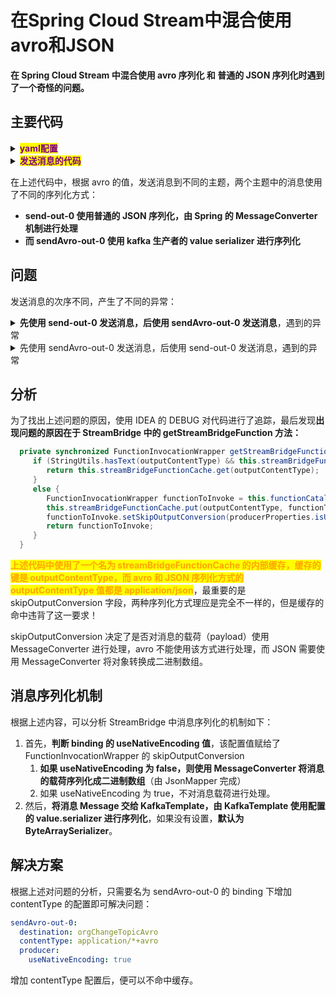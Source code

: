# 在Spring Cloud Stream中混合使用avro和JSON

**在 Spring Cloud Stream 中混合使用 avro 序列化 和 普通的 JSON 序列化时遇到了一个奇怪的问题。**

## 主要代码

<details>

<summary><mark style="color:purple;"><strong>yaml配置</strong></mark></summary>

```yaml
  spring:
    cloud:
      function:
        definition: send;sendAvro
      stream:
        bindings:
          send-in-0:
            autoStartup: false
            group: organization
          sendAvro-in-0:
            autoStartup: false
            group: organization
          send-out-0:
            destination: orgChangeTopic
            contentType: application/json
            producer:
              useNativeEncoding: false
          sendAvro-out-0:
            destination: orgChangeTopicAvro
            producer:
              useNativeEncoding: true
        kafka:
          bindings:
            sendAvro-out-0:
              producer:
                configuration:
                  schema.registry.url: http://kubernetes:8074
                  value.serializer: io.confluent.kafka.serializers.KafkaAvroSerializer
          binder:
            brokers: kubernetes:9094
            requiredAcks: all
```

</details>

<details>

<summary><mark style="color:purple;"><strong>发送消息的代码</strong></mark></summary>

```java
@Slf4j
@Component
public class SimpleSourceBean {

    private StreamBridge streamBridge;

    public void publishOrganizationChange(ActionEnum action,
                                          String organizationId,
                                          boolean avro) {
        log.debug("Sending Kafka message {} for Organization Id: {}",
                action, organizationId);
        if (avro) {
            OrganizationChangeModel change = new OrganizationChangeModel(
                    OrganizationChangeModel.class.getTypeName(),
                    action.toString(),
                    organizationId,
                    UserContextHolder.getContext().getCorrelationId()
            );
            // Sends the message from a channel defined in the Source class
            streamBridge.send("sendAvro-out-0", change);
        } else {
            // Publishes a Java POJO message
            OrganizationChangeModel2 change = new OrganizationChangeModel2(
                    OrganizationChangeModel2.class.getTypeName(),
                    action.toString(),
                    organizationId,
                    UserContextHolder.getContext().getCorrelationId()
            );
            // Sends the message from a channel defined in the Source class
            streamBridge.send("send-out-0", change);
        }
    }

    @Autowired
    public void setStreamBridge(StreamBridge streamBridge) {
        this.streamBridge = streamBridge;
    }
}
```

</details>

在上述代码中，根据 avro 的值，发送消息到不同的主题，两个主题中的消息使用了不同的序列化方式：

* **send-out-0 使用普通的 JSON 序列化，由 Spring 的 MessageConverter 机制进行处理**
* **而 sendAvro-out-0 使用 kafka 生产者的 value serializer 进行序列化**

## 问题

发送消息的次序不同，产生了不同的异常：

<details>

<summary><strong>先使用 send-out-0 发送消息，后使用 sendAvro-out-0 发送消息</strong>，遇到的异常</summary>

{% code overflow="wrap" lineNumbers="true" %}
```log
java.lang.NullPointerException: Cannot invoke "Object.getClass()" because "result" is null 
at org.springframework.cloud.function.cloudevent.CloudEventsFunctionInvocationHelper.doPostProcessResult(CloudEventsFunctionInvocationHelper.java:138) ~[spring-cloud-function-context-4.0.5.jar:4.0.5]
at org.springframework.cloud.function.cloudevent.CloudEventsFunctionInvocationHelper.postProcessResult(CloudEventsFunctionInvocationHelper.java:114) ~[spring-cloud-function-context-4.0.5.jar:4.0.5]
at org.springframework.cloud.function.cloudevent.CloudEventsFunctionInvocationHelper.postProcessResult(CloudEventsFunctionInvocationHelper.java:48) ~[spring-cloud-function-context-4.0.5.jar:4.0.5]
at org.springframework.cloud.stream.function.StreamBridge.send(StreamBridge.java:185) ~[spring-cloud-stream-4.0.4.jar:4.0.4]
at org.springframework.cloud.stream.function.StreamBridge.send(StreamBridge.java:146) ~[spring-cloud-stream-4.0.4.jar:4.0.4]
at org.springframework.cloud.stream.function.StreamBridge.send(StreamBridge.java:141) ~[spring-cloud-stream-4.0.4.jar:4.0.4]
at com.study.organization.message.SimpleSourceBean.publishOrganizationChange(SimpleSourceBean.java:35) ~[classes/:na]
...
```
{% endcode %}

</details>

<details>

<summary>先使用 sendAvro-out-0 发送消息，后使用 send-out-0 发送消息，遇到的异常</summary>

{% code overflow="wrap" lineNumbers="true" %}
```log
java.lang.ClassCastException: class com.study.organization.model.OrganizationChangeModel2 cannot be cast to class [B (com.study.organization.model.OrganizationChangeModel2 is in unnamed module of loader org.springframework.boot.devtools.restart.classloader.RestartClassLoader @703cc83; [B is in module java.base of loader 'bootstrap')
	at org.apache.kafka.common.serialization.ByteArraySerializer.serialize(ByteArraySerializer.java:19) ~[kafka-clients-3.4.1.jar:na]
	at org.apache.kafka.common.serialization.Serializer.serialize(Serializer.java:62) ~[kafka-clients-3.4.1.jar:na]
	at org.apache.kafka.clients.producer.KafkaProducer.doSend(KafkaProducer.java:1015) ~[kafka-clients-3.4.1.jar:na]
	at org.apache.kafka.clients.producer.KafkaProducer.send(KafkaProducer.java:962) ~[kafka-clients-3.4.1.jar:na]
	at org.springframework.kafka.core.DefaultKafkaProducerFactory$CloseSafeProducer.send(DefaultKafkaProducerFactory.java:1062) ~[spring-kafka-3.0.13.jar:3.0.13]
	at org.springframework.kafka.core.KafkaTemplate.doSend(KafkaTemplate.java:785) ~[spring-kafka-3.0.13.jar:3.0.13]
	at org.springframework.kafka.core.KafkaTemplate.observeSend(KafkaTemplate.java:754) ~[spring-kafka-3.0.13.jar:3.0.13]
	at org.springframework.kafka.core.KafkaTemplate.send(KafkaTemplate.java:564) ~[spring-kafka-3.0.13.jar:3.0.13]
	at org.springframework.integration.kafka.outbound.KafkaProducerMessageHandler.handleRequestMessage(KafkaProducerMessageHandler.java:532) ~[spring-integration-kafka-6.1.5.jar:6.1.5]
	at org.springframework.integration.handler.AbstractReplyProducingMessageHandler.handleMessageInternal(AbstractReplyProducingMessageHandler.java:136) ~[spring-integration-core-6.1.5.jar:6.1.5]
	at org.springframework.integration.handler.AbstractMessageHandler.doHandleMessage(AbstractMessageHandler.java:105) ~[spring-integration-core-6.1.5.jar:6.1.5]
	at org.springframework.integration.handler.AbstractMessageHandler.handleMessage(AbstractMessageHandler.java:73) ~[spring-integration-core-6.1.5.jar:6.1.5]
	at org.springframework.cloud.stream.binder.kafka.KafkaMessageChannelBinder$ProducerConfigurationMessageHandler.handleMessage(KafkaMessageChannelBinder.java:1594) ~[spring-cloud-stream-binder-kafka-4.0.4.jar:4.0.4]
	at org.springframework.cloud.stream.binder.AbstractMessageChannelBinder$SendingHandler.handleMessageInternal(AbstractMessageChannelBinder.java:1185) ~[spring-cloud-stream-4.0.4.jar:4.0.4]
	at org.springframework.integration.handler.AbstractMessageHandler.doHandleMessage(AbstractMessageHandler.java:105) ~[spring-integration-core-6.1.5.jar:6.1.5]
	at org.springframework.integration.handler.AbstractMessageHandler.handleMessage(AbstractMessageHandler.java:73) ~[spring-integration-core-6.1.5.jar:6.1.5]
	at org.springframework.integration.dispatcher.AbstractDispatcher.tryOptimizedDispatch(AbstractDispatcher.java:115) ~[spring-integration-core-6.1.5.jar:6.1.5]
	at org.springframework.integration.dispatcher.UnicastingDispatcher.doDispatch(UnicastingDispatcher.java:133) ~[spring-integration-core-6.1.5.jar:6.1.5]
	at org.springframework.integration.dispatcher.UnicastingDispatcher.dispatch(UnicastingDispatcher.java:106) ~[spring-integration-core-6.1.5.jar:6.1.5]
	at org.springframework.integration.channel.AbstractSubscribableChannel.doSend(AbstractSubscribableChannel.java:72) ~[spring-integration-core-6.1.5.jar:6.1.5]
	at org.springframework.integration.channel.AbstractMessageChannel.sendInternal(AbstractMessageChannel.java:375) ~[spring-integration-core-6.1.5.jar:6.1.5]
	at org.springframework.integration.channel.AbstractMessageChannel.sendWithMetrics(AbstractMessageChannel.java:346) ~[spring-integration-core-6.1.5.jar:6.1.5]
	at org.springframework.integration.channel.AbstractMessageChannel.send(AbstractMessageChannel.java:326) ~[spring-integration-core-6.1.5.jar:6.1.5]
	at org.springframework.integration.channel.AbstractMessageChannel.send(AbstractMessageChannel.java:299) ~[spring-integration-core-6.1.5.jar:6.1.5]
	at org.springframework.cloud.stream.function.StreamBridge.send(StreamBridge.java:187) ~[spring-cloud-stream-4.0.4.jar:4.0.4]
	at org.springframework.cloud.stream.function.StreamBridge.send(StreamBridge.java:146) ~[spring-cloud-stream-4.0.4.jar:4.0.4]
	at org.springframework.cloud.stream.function.StreamBridge.send(StreamBridge.java:141) ~[spring-cloud-stream-4.0.4.jar:4.0.4]
	at com.study.organization.message.SimpleSourceBean.publishOrganizationChange(SimpleSourceBean.java:45) ~[classes/:na]
	...
```
{% endcode %}

</details>

## 分析

为了找出上述问题的原因，使用 IDEA 的 DEBUG 对代码进行了追踪，最后发现**出现问题的原因在于 StreamBridge 中的 getStreamBridgeFunction 方法：**

```java
  private synchronized FunctionInvocationWrapper getStreamBridgeFunction(String outputContentType, ProducerProperties producerProperties) {
     if (StringUtils.hasText(outputContentType) && this.streamBridgeFunctionCache.containsKey(outputContentType)) {
        return this.streamBridgeFunctionCache.get(outputContentType);
     }
     else {
        FunctionInvocationWrapper functionToInvoke = this.functionCatalog.lookup(STREAM_BRIDGE_FUNC_NAME, outputContentType.toString());
        this.streamBridgeFunctionCache.put(outputContentType, functionToInvoke);
        functionToInvoke.setSkipOutputConversion(producerProperties.isUseNativeEncoding());
        return functionToInvoke;
     }
  }
```

<mark style="color:orange;">**上述代码中使用了一个名为 streamBridgeFunctionCache 的内部缓存，缓存的键是 outputContentType，而 avro 和 JSON 序列化方式的 outputContentType 值都是 application/json**</mark>，最重要的是 skipOutputConversion 字段，两种序列化方式理应是完全不一样的，但是缓存的命中违背了这一要求！

skipOutputConversion 决定了是否对消息的载荷（payload）使用 MessageConverter 进行处理，avro 不能使用该方式进行处理，而 JSON 需要使用 MessageConverter 将对象转换成二进制数组。

## 消息序列化机制

根据上述内容，可以分析 StreamBridge 中消息序列化的机制如下：

1. 首先，**判断 binding 的 useNativeEncoding 值**，该配置值赋给了 FunctionInvocationWrapper 的 skipOutputConversion
   1. **如果 useNativeEncoding 为 false，则使用 MessageConverter 将消息的载荷序列化成二进制数组**（由 JsonMapper 完成）
   2. 如果 useNativeEncoding 为 true，不对消息载荷进行处理。
2. 然后，**将消息 Message 交给 KafkaTemplate，由 KafkaTemplate 使用配置的 value.serializer 进行序列化**，如果没有设置，**默认为 ByteArraySerializer**。

## 解决方案

根据上述对问题的分析，只需要名为 sendAvro-out-0 的 binding 下增加 contentType 的配置即可解决问题：

```yaml
sendAvro-out-0:
  destination: orgChangeTopicAvro
  contentType: application/*+avro
  producer:
    useNativeEncoding: true
```

增加 contentType 配置后，便可以不命中缓存。
